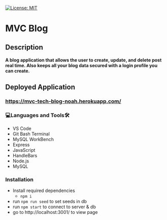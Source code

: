 [![License: MIT](https://img.shields.io/badge/License-MIT-yellow.svg)](https://opensource.org/licenses/MIT)

# MVC Blog

<h2>Description<br><h4>A blog application that allows the user to create, update, and delete post real time. Also keeps all your blog data secured with a login profile you can create.
  
## Deployed Application
### https://mvc-tech-blog-noah.herokuapp.com/
  
<h3 align="left">💻Languages and Tools🛠️</h3>

- VS Code
- Git Bash Terminal
- MySQL WorkBench
- Express
- JavaScript
- HandleBars
- Node.js
- MySQL

<h3 align="left">Installation</h3>
 
* Install required dependencies
  * ```npm i```
* run ```npm run seed``` to set seeds in db
* run ```npm start``` to connect to server & db
* go to http://localhost:3001/ to view page
